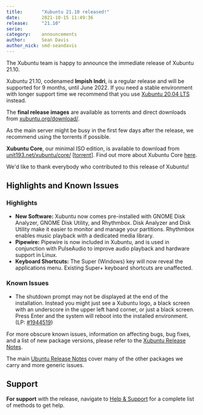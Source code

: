 ```yaml
---
title:       "Xubuntu 21.10 released!"
date:        2021-10-15 11:49:36
release:     "21.10"
serie:       
category:    announcements
author:      Sean Davis
author_nick: smd-seandavis
---
```


The Xubuntu team is happy to announce the immediate release of Xubuntu 21.10.

Xubuntu 21.10, codenamed **Impish Indri**, is a regular release and will be supported for 9 months, until June 2022. If you need a stable environment with longer support time we recommend that you use [Xubuntu 20.04 LTS](https://xubuntu.org/release/20-04/) instead.

The **final release images** are available as torrents and direct downloads from [xubuntu.org/download/](https://xubuntu.org/download/).

As the main server might be busy in the first few days after the release, we recommend using the torrents if possible.

**Xubuntu Core**, our minimal ISO edition, is available to download from [unit193.net/xubuntu/core/](https://unit193.net/xubuntu/core/) \[[torrent](http://unit193.net/xubuntu/core/xubuntu-21.10-core-amd64.iso.torrent)\]. Find out more about Xubuntu Core [here](https://unit193.net/xubuntu/).

We'd like to thank everybody who contributed to this release of Xubuntu!

Highlights and Known Issues
---------------------------

### Highlights

- **New Software:** Xubuntu now comes pre-installed with GNOME Disk Analyzer, GNOME Disk Utility, and Rhythmbox. Disk Analyzer and Disk Utility make it easier to monitor and manage your partitions. Rhythmbox enables music playback with a dedicated media library.
- **Pipewire:** Pipewire is now included in Xubuntu, and is used in conjunction with PulseAudio to improve audio playback and hardware support in Linux.
- **Keyboard Shortcuts:** The Super (Windows) key will now reveal the applications menu. Existing Super+ keyboard shortcuts are unaffected.

### Known Issues

- The shutdown prompt may not be displayed at the end of the installation. Instead you might just see a Xubuntu logo, a black screen with an underscore in the upper left hand corner, or just a black screen. Press Enter and the system will reboot into the installed environment. (LP: [\#1944519](https://bugs.launchpad.net/ubuntu-release-notes/+bug/1944519))

For more obscure known issues, information on affecting bugs, bug fixes, and a list of new package versions, please refer to the [Xubuntu Release Notes](https://wiki.xubuntu.org/releases/21.10/release-notes).

The main [Ubuntu Release Notes](https://discourse.ubuntu.com/t/impish-indri-release-notes/21951) cover many of the other packages we carry and more generic issues.

Support
-------

**For support** with the release, navigate to [Help &amp; Support](https://xubuntu.org/help/) for a complete list of methods to get help.
